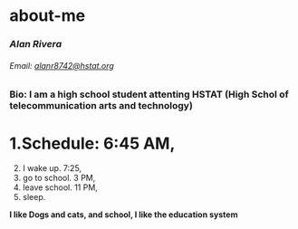 # about-me
### _Alan Rivera_

###### Email: alanr8742@hstat.org

### Bio: I am a high school student attenting HSTAT (High Schol of telecommunication arts and technology)

# 1.Schedule: 6:45 AM, 
2. I wake up. 7:25, 
3. go to school. 3 PM, 
4. leave school. 11 PM,
5.  sleep.

 **I like Dogs and cats, and school, I like the education system** 
